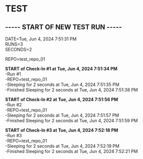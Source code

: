 # TEST

## ----- START OF NEW TEST RUN -----
DATE=Tue, Jun  4, 2024  7:51:31 PM  
RUNS=3  
SECONDS=2

REPO=test_repo_01  

**START of Check-In #1 at Tue, Jun  4, 2024  7:51:34 PM**  
 -Run #1  
 -REPO=test_repo_01  
 -Sleeping for 2 seconds at Tue, Jun  4, 2024  7:51:35 PM  
 -Finished Sleeping for 2 seconds at Tue, Jun  4, 2024  7:51:38 PM  

**START of Check-In #2 at Tue, Jun  4, 2024  7:51:56 PM**  
 -Run #2  
 -REPO=test_repo_01  
 -Sleeping for 2 seconds at Tue, Jun  4, 2024  7:51:57 PM  
 -Finished Sleeping for 2 seconds at Tue, Jun  4, 2024  7:51:59 PM  

**START of Check-In #3 at Tue, Jun  4, 2024  7:52:18 PM**  
 -Run #3  
 -REPO=test_repo_01  
 -Sleeping for 2 seconds at Tue, Jun  4, 2024  7:52:19 PM  
 -Finished Sleeping for 2 seconds at Tue, Jun  4, 2024  7:52:21 PM  
